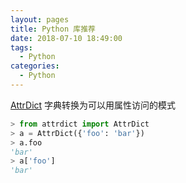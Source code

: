 ```yaml
---
layout: pages
title: Python 库推荐
date: 2018-07-10 18:49:00
tags:
  - Python
categories:
  - Python
---
```


[AttrDict](https://github.com/bcj/AttrDict)
字典转换为可以用属性访问的模式

```python
> from attrdict import AttrDict
> a = AttrDict({'foo': 'bar'})
> a.foo
'bar'
> a['foo']
'bar'
```
